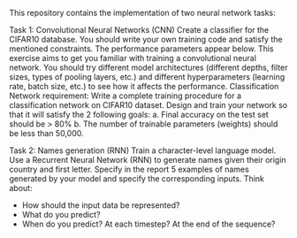 This repository contains the implementation of two neural network tasks:



Task 1: Convolutional Neural Networks (CNN)
Create a classifier for the CIFAR10 database. You should write your own training code and satisfy the mentioned constraints. 
The performance parameters appear below.
This exercise aims to get you familiar with training a convolutional neural network. You should try different model architectures (different depths, filter sizes, types of pooling
layers, etc.) and different hyperparameters (learning rate, batch size, etc.) to see how it affects the performance.
Classification Network requirement:
Write a complete training procedure for a classification network on CIFAR10 dataset.
Design and train your network so that it will satisfy the 2 following goals:
a. Final accuracy on the test set should be > 80%
b. The number of trainable parameters (weights) should be less than 50,000.



Task 2: Names generation (RNN)
Train a character-level language model. Use a Recurrent Neural Network (RNN) to generate names given their origin country and first letter.
Specify in the report 5 examples of names generated by your model and specify the corresponding inputs.
Think about:
- How should the input data be represented?
- What do you predict?
- When do you predict? At each timestep? At the end of the sequence?    
